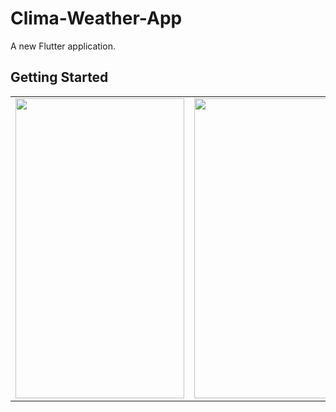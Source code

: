 # Clima-Weather-App

A new Flutter application.

## Getting Started

<table>
  <tr>
    <td><img src="screenshots/Clima_screenshot_1.png" width=270 height=480></td>
    <td><img src="screenshots/Clima_screenshot_2.png" width=270 height=480></td>
    <td><img src="screenshots/Clima_screenshot_3.png" width=270 height=480></td>
  </tr>
 </table>



